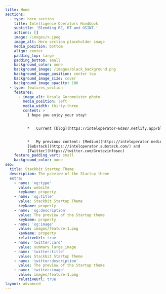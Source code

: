 ```yaml
---
title: Home
sections:
  - type: hero_section
    title: Intelligence Operators Handbook
    subtitle: 'Blending RE, RT and OSINT.'
    actions: []
    image: /images/x.jpeg
    image_alt: Hero section placeholder image
    media_position: bottom
    align: center
    padding_top: large
    padding_bottom: small
    background_color: none
    background_image: /images/black_background.png
    background_image_position: center top
    background_image_size: cover
    background_image_opacity: 100
  - type: features_section
    features:
      - image_alt: Ursula Gurnmeister photo
        media_position: left
        media_width: thirty-three
        content: >
          I hope you enjoy your stay!


          *   Current [blog](https://inteloperator-6da87.netlify.app/blog/) 


          *   My previous content: [Medium](https://inteloperator.medium.com/),
          [Substack](https://inteloperator.substack.com/) and
          [Twitter](https://twitter.com/Grotezinfosec)
    feature_padding_vert: small
    background_color: none
seo:
  title: Stackbit Startup Theme
  description: The preview of the Startup theme
  extra:
    - name: 'og:type'
      value: website
      keyName: property
    - name: 'og:title'
      value: Stackbit Startup Theme
      keyName: property
    - name: 'og:description'
      value: The preview of the Startup theme
      keyName: property
    - name: 'og:image'
      value: images/feature-1.png
      keyName: property
      relativeUrl: true
    - name: 'twitter:card'
      value: summary_large_image
    - name: 'twitter:title'
      value: Stackbit Startup Theme
    - name: 'twitter:description'
      value: The preview of the Startup theme
    - name: 'twitter:image'
      value: images/feature-1.png
      relativeUrl: true
layout: advanced
---
```

